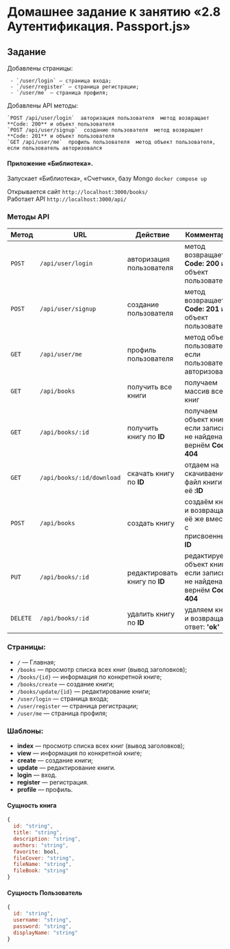 # Домашнее задание к занятию «2.8 Аутентификация. Passport.js» 

## Задание
Добавлены страницы:
```
 - `/user/login` — страница входа; 
 - `/user/register` — страница регистрации; 
 - `/user/me` — страница профиля; 
```
Добавлены API методы:
```
`POST /api/user/login`  авторизация пользователя  метод возвращает **Code: 200** и объект пользователя 
`POST /api/user/signup`  создание пользователя  метод возвращает **Code: 201** и объект пользователя 
`GET /api/user/me`  профиль пользователя  метод объект пользователя, если пользователь авторизовался
```


#### Приложение «Библиотека».

Запускает «Библиотека», «Счетчик», базу Mongo `docker compose up`

Открывается сайт `http://localhost:3000/books/`  
Работает API `http://localhost:3000/api/`  


 ### Методы API
Метод | URL | Действие | Комментарий
--- | --- | ---  | ---
`POST` | `/api/user/login` | авторизация пользователя | метод возвращает **Code: 200** и объект пользователя 
`POST` | `/api/user/signup` | создание пользователя | метод возвращает **Code: 201** и объект пользователя 
`GET` | `/api/user/me` | профиль пользователя | метод объект пользователя, если пользователь авторизовался
`GET` | `/api/books` | получить все книги | получаем массив всех книг
`GET` | `/api/books/:id` | получить книгу по **ID** | получаем объект книги, если запись не найдена, вернём **Code: 404** 
`GET` | `/api/books/:id/download` | скачать книгу по **ID** | отдаем на скачиваение файл книги по её **:ID** 
`POST` | `/api/books` | создать книгу | создаём книгу и возвращаем её же вместе с присвоенным **ID**
`PUT` | `/api/books/:id` | редактировать книгу по **ID** | редактируем объект книги, если запись не найдена, вернём **Code: 404**
`DELETE` | `/api/books/:id` | удалить книгу по **ID** | удаляем книгу и возвращаем ответ: **'ok'**


 ### Страницы:
 - `/` — Главная;
 - `/books` — просмотр списка всех книг (вывод заголовков);
 - `/books/{id}` — информация по конкретной книге;
 - `/books/create` — создание книги;
 - `/books/update/{id}` — редактирование книги; 
 - `/user/login` — страница входа; 
 - `/user/register` — страница регистрации; 
 - `/user/me` — страница профиля; 
 
 ### Шаблоны:
 - **index** — просмотр списка всех книг (вывод заголовков);
 - **view** — информация по конкретной книге;
 - **create** — создание книги;
 - **update** — редактирование книги. 
 - **login** — вход. 
 - **register** — регистрация. 
 - **profile** — профиль. 

#### Сущность книга 
```javascript
{
  id: "string",
  title: "string",
  description: "string",
  authors: "string",
  favorite: bool,
  fileCover: "string",
  fileName: "string",
  fileBook: "string"  
}
``` 

#### Сущность Пользователь 
```javascript
{
  id: "string",
  username: "string",
  password: "string",
  displayName: "string"
}
``` 

